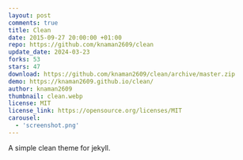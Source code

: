 ```yaml
---
layout: post
comments: true
title: Clean
date: 2015-09-27 20:00:00 +01:00
repo: https://github.com/knaman2609/clean
update_date: 2024-03-23
forks: 53
stars: 47
download: https://github.com/knaman2609/clean/archive/master.zip
demo: https://knaman2609.github.io/clean/
author: knaman2609
thumbnail: clean.webp
license: MIT
license_link: https://opensource.org/licenses/MIT
carousel:
  - 'screenshot.png'
---
```


A simple clean theme for jekyll.
